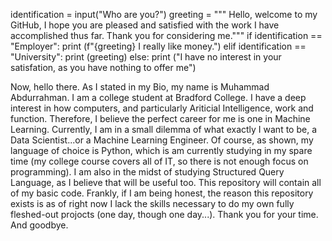 identification = input("Who are you?")
greeting = """
Hello, welcome to my GitHub, I hope you are pleased and satisfied with the work I have accomplished thus far.
Thank you for considering me."""
if identification == "Employer":
  print (f"{greeting} I really like money.")
elif identification == "University":
  print (greeting)
else:
  print ("I have no interest in your satisfation, as you have nothing to offer me")

Now, hello there. As I stated in my Bio, my name is Muhammad Abdurrahman. I am a college student at Bradford College. I have a deep interest in how computers, and particularly Ariticial Intelligence, work and function. Therefore, I believe the perfect career for me is one in Machine Learning. Currently, I am in a small dilemma of what exactly I want to be, a Data Scientist...or a Machine Learning Engineer. Of course, as shown, my language of choice is Python, which is am currently studying in my spare time (my college course covers all of IT, so there is not enough focus on programming). I am also in the midst of studying Structured Query Language, as I believe that will be useful too. 
This repository will contain all of my basic code. Frankly, if I am being honest, the reason this repository exists is as of right now I lack the skills necessary to do my own fully fleshed-out projocts (one day, though one day...).
Thank you for your time. And goodbye.
